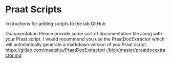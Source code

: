 # Praat Scripts

Instructions for adding scripts to the lab GitHub

*Documentation*
Please provide some sort of documentation file along with your Praat script. I would recommend you use the PraatDocExtractor which will automatically generate a markdown version of you Praat script.
https://gitlab.com/maetshju/PraatDocExtractor/-/blob/master/praatdocextractor.md
